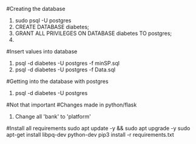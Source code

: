 #Creating the database

1. sudo psql -U postgres
2. CREATE DATABASE diabetes;
3. GRANT ALL PRIVILEGES ON DATABASE diabetes TO postgres;
4.  

#Insert values into database

1. psql -d diabetes -U postgres -f minSP.sql
2. psql -d diabetes -U postgres -f Data.sql

#Getting into the database with postgres
1. psql -d diabetes -U postgres 


#Not that important
#Changes made in python/flask
1. Change all 'bank' to 'platform'

#Install all requirements
sudo apt update -y && sudo apt upgrade -y
sudo apt-get install libpq-dev python-dev
pip3 install -r requirements.txt